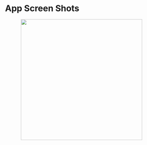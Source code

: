 # App Screen Shots


<div align="center">
    <img src="https://github.com/venkatesh-sdev/task_tracker_mobile/assets/118906759/d4d28f7f-f7a2-43f3-8aec-4ebca097ee86" width="400px"</img> 
</div>
<!-- ![WhatsApp Image 2024-03-29 at 6 26 38 AM (2)](https://github.com/venkatesh-sdev/task_tracker_mobile/assets/118906759/7e269a2f-87fa-4214-9995-fb921076ac23)
![WhatsApp Image 2024-03-29 at 6 26 38 AM (1)](https://github.com/venkatesh-sdev/task_tracker_mobile/assets/118906759/89e457ee-801a-4130-91d0-80b54af724a7)
![WhatsApp Image 2024-03-29 at 6 26 37 AM](https://github.com/venkatesh-sdev/task_tracker_mobile/assets/118906759/9f3f9b3e-568f-483c-889d-f809cfbbbd15)
![WhatsApp Image 2024-03-29 at 6 26 37 AM (2)](https://github.com/venkatesh-sdev/task_tracker_mobile/assets/118906759/e56c8e5c-3420-4b4f-873f-0e10f9249832)
![WhatsApp Image 2024-03-29 at 6 26 37 AM (1)](https://github.com/venkatesh-sdev/task_tracker_mobile/assets/118906759/d1b32939-e03a-4421-ad7f-035363b99f64)
![WhatsApp Image 2024-03-29 at 6 26 39 AM](https://github.com/venkatesh-sdev/task_tracker_mobile/assets/118906759/103c7cc8-08a0-41d3-b209-1bf2238aa60d)
![WhatsApp Image 2024-03-29 at 6 26 39 AM (2)](https://github.com/venkatesh-sdev/task_tracker_mobile/assets/118906759/84649a90-5554-42ac-a81b-5d735bc08ad6)
![WhatsApp Image 2024-03-29 at 6 26 39 AM (1)](https://github.com/venkatesh-sdev/task_tracker_mobile/assets/118906759/a06b7122-49e2-4599-b1d2-94c579637192)
![WhatsApp Image 2024-03-29 at 6 26 38 AM](https://github.com/venkatesh-sdev/task_tracker_mobile/assets/118906759/191a4f03-a930-4e07-98dc-e1fd386acfa1)
 -->
